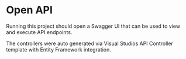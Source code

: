 # Open API

Running this project should open a Swagger UI that can be used to view and execute API endpoints.

The controllers were auto generated via Visual Studios API Controller template with Entity Framework integration.